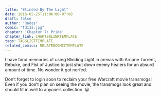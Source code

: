 ```yaml
---
title: "Blinded By The Light"
date: 2016-05-25T11:06:00-07:00
draft: false
author: "Rades"
comic: "fd112.jpg"
chapter: 'Chapter 7: Pride'
chapter_link: CHAPTERLINKTEMPLATE
tags: TAGSLISTTEMPLATE
related_comics: RELATEDCOMICTEMPLATE
---
```


I have fond memories of using Blinding Light in arenas with Arcane Torrent, Rebuke, and Fist of Justice to just shut down enemy healers for an absurd amount of time. No wonder it got nerfed.


Don’t forget to login soon to reclaim your free Warcraft movie transmogs! Even if you don’t plan on seeing the movie, the transmogs look great and should fit in well to anyone’s collection. 😀

